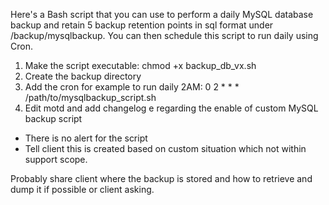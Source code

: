 Here's a Bash script that you can use to perform a daily MySQL database backup and retain 5 backup retention points in sql format under /backup/mysqlbackup. You can then schedule this script to run daily using Cron.

1. Make the script executable: chmod +x backup_db_vx.sh
2. Create the backup directory
3. Add the cron for example to run daily 2AM: 0 2 * * * /path/to/mysqlbackup_script.sh
4. Edit motd and add changelog e regarding the enable of custom MySQL backup script

* There is no alert for the script
* Tell client this is created based on custom situation which not within support scope.

Probably share client where the backup is stored and how to retrieve and dump it if possible or client asking.
